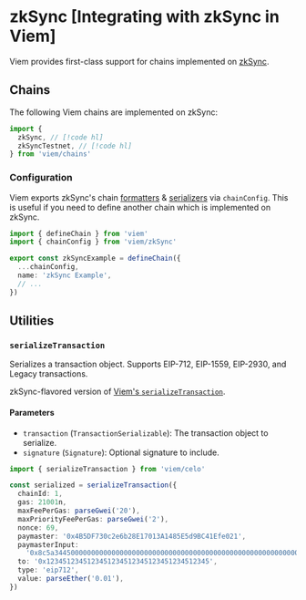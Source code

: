 # zkSync [Integrating with zkSync in Viem]

Viem provides first-class support for chains implemented on [zkSync](https://zksync.io/).

## Chains

The following Viem chains are implemented on zkSync:

```ts
import {
  zkSync, // [!code hl]
  zkSyncTestnet, // [!code hl]
} from 'viem/chains'
```

### Configuration

Viem exports zkSync's chain [formatters](/docs/chains/formatters) & [serializers](/docs/chains/serializers) via `chainConfig`. This is useful if you need to define another chain which is implemented on zkSync.

```ts
import { defineChain } from 'viem'
import { chainConfig } from 'viem/zkSync'

export const zkSyncExample = defineChain({
  ...chainConfig,
  name: 'zkSync Example',
  // ...
})
```

## Utilities

### `serializeTransaction`

Serializes a transaction object. Supports EIP-712, EIP-1559, EIP-2930, and Legacy transactions.

zkSync-flavored version of [Viem's `serializeTransaction`](/docs/utilities/serializeTransaction).

#### Parameters

- `transaction` (`TransactionSerializable`): The transaction object to serialize.
- `signature` (`Signature`): Optional signature to include.

```ts
import { serializeTransaction } from 'viem/celo'

const serialized = serializeTransaction({
  chainId: 1,
  gas: 21001n,
  maxFeePerGas: parseGwei('20'),
  maxPriorityFeePerGas: parseGwei('2'),
  nonce: 69,
  paymaster: '0x4B5DF730c2e6b28E17013A1485E5d9BC41Efe021',
  paymasterInput:
    '0x8c5a344500000000000000000000000000000000000000000000000000000000000000200000000000000000000000000000000000000000000000000000000000000000',
  to: '0x1234512345123451234512345123451234512345',
  type: 'eip712',
  value: parseEther('0.01'),
})
```
